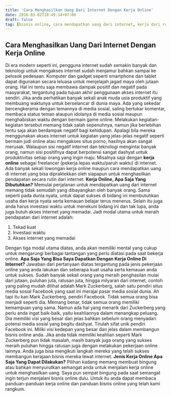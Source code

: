 ```yaml
---
title: 'Cara Menghasilkan Uang Dari Internet Dengan Kerja Online'
date: 2016-03-02T18:49:14+07:00
draft: false
tag: [bisnis online, cara mendapatkan uang dari internet, kerja dari rumah, kerja online, Tips]
---
```

## Cara Menghasilkan Uang Dari Internet Dengan Kerja Online

Di era modern seperti ini, pengguna internet sudah semakin banyak dan teknologi untuk mengakses internet sudah menjamur bahkan sampai ke pelosok pedesaan. Komputer dan gadget seperti smartphone dan tablet dapat digunakan secara leluasa untuk menjelajah jagad maya oleh jutaan orang. Hal ini tentu saja membawa dampak positif dan negatif pada masyarakat, tergantung pada tujuan akhir penggunaan akses internet itu sendiri. Jika anda perhatikan banyak sekali anak muda usia produktif yang membuang waktunya untuk berselancar di dunia maya. Ada yang sekedar bercengkerama dengan temannya di media sosial, saling bertukar komentar, membaca status teman ataupun idolanya di media sosial maupun menghabiskan waktu dengan bermain game online. Melakukan kegiatan-kegiatan tersebut memang tidak salah sepenuhnya, namun jika berlebihan tentu saja akan berdampak negatif bagi kehidupan. Apalagi bila mereka menggunakan akses internet untuk kegiatan yang jelas-jelas negatif seperti bermain judi online atau mengakses situs porno, hasilnya akan sangat merusak. Walaupun sisi negatif internet dan teknologi mengintai banyak orang, namun sisi positifnya dapat berpotensi sangat dashyat untuk produktivitas setiap orang yang ingin maju. Misalnya saja dengan **kerja online** sebagai freelancer (pekerja lepas waktu/paruh waktu) di internet. Ada banyak sekali lowongan kerja online maupun cara mendapatkan uang di internet yang bisa dipraktekkan oleh siapapun untuk menghasilkan pendapatan secara rutin dari internet. **Kerja Online, Apa Saja Yang Dibutuhkan?** Memulai perjalanan untuk mendapatkan uang dari internet memang tidak semudah yang dibayangkan oleh banyak orang. Sama seperti pada dunia nyata, untuk dapat sukses di bidang ini membutuhkan usaha dan kerja nyata serta kemauan belajar terus menerus. Selain itu juga anda harus investasi waktu untuk menekuni bidang ini dan tak lupa, anda juga butuh akses internet yang memadai. Jadi modal utama untuk meraih pendapatan dari internet adalah:

1.  Tekad kuat
2.  Investasi waktu
3.  Akses internet yang memadai

Dengan tiga modal utama diatas, anda akan memiliki mental yang cukup untuk mengarungi berbagai tantangan yang perlu diatasi pada saat bekerja online. **Apa Saja Yang Bisa Saya Dapatkan Dengan Kerja Online Di Internet?** Jawaban dari pertanyaan diatas tergantung pada jenis pekerjaan online yang anda lakukan dan seberapa kuat usaha serta kemauan anda untuk sukses. Sudah banyak sekali orang yang meraih penghasilan mulai dari jutaan, puluhan juta, ratusan juta, hingga milyaran dari internet, contoh yang paling mudah dilihat adalah Mark Zuckerberg, salah satu pendiri situs media sosial Facebook yang saat ini merajai pasar media sosial dunia. Ah tapi itu kan Mark Zuckerberg, pendiri Facebook. Tidak semua orang bisa menjadi seperti dia. Memang benar, tidak semua orang memiliki kemampuan yang sama. Namun ada hal yang menarik dari Zuckerberg yang perlu anda ingat baik-baik, yaitu keahliannya dalam menangkap peluang. Dia memiliki visi yang besar dan jelas bahkan sebelum orang menyadari potensi media sosial yang begitu dashyat. Tirulah sifat unik pendiri Facebook ini. Miliki visi kedepan yang besar dan jelas dalam membangun bisnis online anda. Jika anda tidak memiliki keahlian seperti Mark Zuckerberg pun tidak masalah, masih banyak juga orang yang sukses meraih puluhan hingga ratusan juga dengan melakukan pekerjaan online lainnya. Anda juga bisa mengikuti langkah mereka yang telah sukses membangun kerajaan bisnis mereka lewat internet. **Jenis Kerja Online Apa Saja Yang Dapat Dilakukan?** Pilihan kadang memang membuat bingung atau bahkan menyurutkan semangat anda untuk menjalani kerja online untuk menghasilkan uang. Saya pun sempat bingung pada saat semangat ingin terjun menjalani bisnis online dulu. Untuk itu anda dapat membaca panduan-panduan kerja online dan panduan bisnis online yang telah kami rangkum.